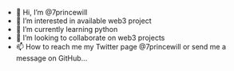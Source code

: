 - 👋 Hi, I’m @7princewill
- 👀 I’m interested in available web3 project
- 🌱 I’m currently learning python 
- 💞️ I’m looking to collaborate on web3 projects
- 📫 How to reach me my Twitter page @7princewill or send me a message on GitHub...

<!---
7princewill/7princewill is a ✨ special ✨ repository because its `README.md` (this file) appears on your GitHub profile.
You can click the Preview link to take a look at your changes.
--->
